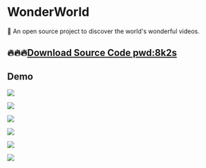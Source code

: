 # WonderWorld
🚀 An open source project to discover the world's wonderful videos.

## 🔥🔥🔥[Download Source Code pwd:8k2s](https://pan.baidu.com/s/1minlwFm)

## Demo
![](https://github.com/liubin1777/WonderWorld/blob/master/Screenshots/Screen%20Shot%202016-08-14%20at%2012.51.02.png?raw=true)

![](https://github.com/liubin1777/WonderWorld/blob/master/Screenshots/Screen%20Shot%202016-08-14%20at%2012.51.17.png?raw=true)

![](https://github.com/liubin1777/WonderWorld/blob/master/Screenshots/Screen%20Shot%202016-08-14%20at%2012.51.46.png?raw=true)

![](https://github.com/liubin1777/WonderWorld/blob/master/Screenshots/Screen%20Shot%202016-08-14%20at%2012.52.02.png?raw=true)

![](https://github.com/liubin1777/WonderWorld/blob/master/Screenshots/Screen%20Shot%202016-08-14%20at%2012.52.15.png?raw=true)

![](https://github.com/liubin1777/WonderWorld/blob/master/Screenshots/Screen%20Shot%202016-08-14%20at%2012.52.38.png?raw=true)
